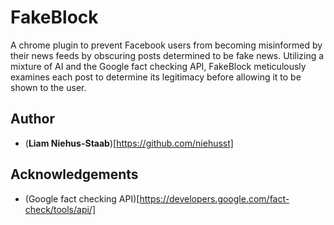 # FakeBlock
A chrome plugin to prevent Facebook users from becoming misinformed by 
their news feeds by obscuring posts determined to be fake news.
Utilizing a mixture of AI and the Google fact checking API, FakeBlock
meticulously examines each post to determine its legitimacy before
allowing it to be shown to the user.

## Author
* (**Liam Niehus-Staab**)[https://github.com/niehusst]

## Acknowledgements
* (Google fact checking API)[https://developers.google.com/fact-check/tools/api/]
